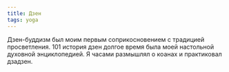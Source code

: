 ```yaml
---
title: Дзен
tags: yoga
---
```


Дзен-буддизм был моим первым соприкосновением с традицией просветления. 101 история дзен долгое время была моей настольной духовной энциклопедией. Я часами размышлял о коанах и практиковал дзадзен. 